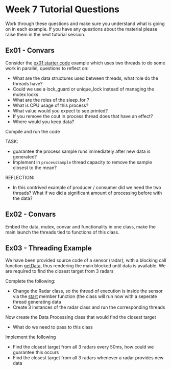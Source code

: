 Week 7 Tutorial Questions
=========================
Work through these questions and make sure you understand what is going on in each example. If you have any questions about the material please raise them in the next tutorial session.

Ex01 - Convars
--------------------

Consider the [ex01 starter code](./starter/ex01) example which uses two threads to do some work in parallel, questions to reflect on:
* What are the data structures used between threads, what role do the threads have? 
* Could we use a lock_guard or unique_lock instead of managing the mutex locks 
* What are the roles of the sleep_for ? 
* What is CPU usage of this process?
* What value would you expect to see printed? 
* If you remove the cout in process thread does that have an effect?
* Where would you keep data?

Compile and run the code

TASK:
* guarantee the process sample runs immediately after new data is generated?
* Implement in `processSample` thread capacity to remove the sample closest to the mean?

 REFLECTION:
* In this contrived example of producer / consumer did we need the two threads? What if we did a significant amount of processing before with the data?

Ex02 - Convars
--------------------

Embed the data, mutex, convar and functionality in one class, make the main launch the threads tied to functions of this class.

Ex03 - Threading Example
--------------------

We have been provided source code of a sensor (radar), with a blocking call function [getData](./starter/ex02/radar.h), thus rendering the main blocked until data is available.  We are required to find the closest target from 3 radars

Complete the following:
* Change the Radar class, so the thread of execution is inside the sensor via the [start](./starter/ex02/radar.h) member function (the class will run now with a seperate thread generating data
* Create 3 instances of the radar class and run the corresponding threads

Now create the Data Processing class that would find the closest target
* What do we need to pass to this class

Implement the following
* Find the closest target from all 3 radars every 50ms, how could we guarantee this occurs
* Find the closest target from all 3 radars whenever a radar provides new data

